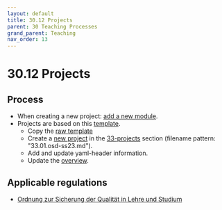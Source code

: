 ```yaml
---
layout: default
title: 30.12 Projects
parent: 30 Teaching Processes
grand_parent: Teaching
nav_order: 13
---
```


# 30.12 Projects

## Process

- When creating a new project: [add a new module](30.09.new_modules.html).
- Projects are based on this [template](30.12.project_template.html).
  - Copy the [raw template](https://raw.githubusercontent.com/digital-work-lab/handbook/main/docs/teaching/30_processes/30.12.project_template.md)
  - Create a [new project](https://github.com/digital-work-lab/handbook/new/main/docs/teaching/33_projects) in the [33-projects](../33_projects/) section (filename pattern: "33.01.osd-ss23.md").
  - Add and update yaml-header information.
  - Update the [overview](30.01.goals.html).

## Applicable regulations

- [Ordnung zur Sicherung der Qualität in Lehre und Studium](https://www.uni-bamberg.de/fileadmin/www.abt-studium/Rechtsvorschriften/1Organisation/Evaluation%20Lehre%20Studium/O-Sicherung-Qualitaet-Lehre-Studium-1.pdf)
